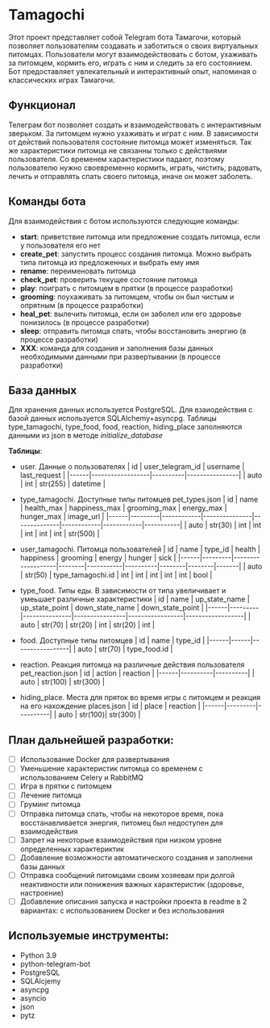 # Tamagochi
Этот проект представляет собой Telegram бота Тамагочи, который позволяет пользователям создавать и заботиться о своих виртуальных питомцах. Пользователи могут взаимодействовать с ботом, ухаживать за питомцем, кормить его, играть с ним и следить за его состоянием. Бот предоставляет увлекательный и интерактивный опыт, напоминая о классических играх Тамагочи.

## Функционал
Телеграм бот позволяет создать и взаимодействовать с интерактивным зверьком. За питомцем нужно ухаживать и играт с ним. В зависимости от действий пользователя состояние питомца может изменяться. Так же характеристики питомца не связанны только с действиями пользователя. Со временем характеристики падают, поэтому пользователю нужно своевременно кормить, играть, чистить, радовать, лечить и отправлять спать своего питомца, иначе он может заболеть. 

## Команды бота
Для взаимодействия с ботом используются следующие команды:
- **start**: приветствие питомца или предложение создать питомца, если у пользователя его нет
- **create_pet**: запустить процесс создания питомца. Можно выбрать типа питомца из предложенных и выбрать ему имя
- **rename**: переименовать питомца
- **check_pet**: проверить текущее состояние питомца
- **play**: поиграть с питомцем в прятки (в процессе разработки)
- **grooming**: поухаживать за питомцем, чтобы он был чистым и опрятным (в процессе разработки)
- **heal_pet**: вылечить питомца, если он заболел или его здоровье понизилось (в процессе разработки)
- **sleep**: отправить питомца спать, чтобы восстановить энергию (в процессе разработки)
- **XXX**: команда для создания и заполнения базы данных необходимыми данными при развертывании (в процессе разработки)

## База данных
Для хранения данных используется PostgreSQL. Для взаиодействия с базой данных используется SQLAlchemy+asyncpg. 
Таблицы type_tamagochi, type_food, food, reaction, hiding_place заполняются данными из json в методе *initialize_database*

 **Таблицы**:
* user. Данные о пользователях
  |  id  | user_telegram_id | username |  last_request  |
  |------|------------------|----------|----------------|
  | auto |        int       | str(255) |     datetime   |
  
* type_tamagochi. Доступные типы питомцев pet_types.json
  |  id  |   name  | health_max | happiness_max | grooming_max | energy_max | hunger_max | image_url |
  |------|---------|------------|---------------|--------------|------------|------------|-----------|
  | auto | str(30) |    int     |      int      |       int    |      int   |      int   |  str(500) |

* user_tamagochi. Питомца пользователей
  |  id  |   name  |      type_id      | health | happiness | grooming | energy | hunger |  sick |
  |------|---------|-------------------|--------|-----------|----------|--------|--------|-------|
  | auto | str(50) | type_tamagochi.id |   int  |     int   |    int   |   int  |   int  |  bool |
  
* type_food. Типы еды. В зависимости от типа увеличивает и умеьшает различные характеристики 
  |  id  |    name | up_state_name | up_state_point | down_state_name | down_state_point |
  |------|---------|---------------|----------------|-----------------|------------------|
  | auto | str(70) |     str(20)   |       int      |       str(20)   |       int        |

* food. Доступные типы питомцев 
  |  id  | name |     type_id     |
  |------|------|-----------------|
  | auto | str(70) | type_food.id |

* reaction. Реакция питомца на различные действия пользователя pet_reaction.json
  |  id  |  action  | reaction |
  |------|----------|----------|
  | auto | str(100) | str(300) |

* hiding_place. Места для пряток во время игры с питомцем и реакция на его нахождение places.json
  |  id  |  place  | reaction |
  |------|---------|----------|
  | auto | str(100)| str(300) |
  
## План дальнейшей разработки:
- [ ] Использование Docker для развертывания
- [ ] Уменьшение характеристик питомца со временем с использованием Celery и RabbitMQ
- [ ] Игра в прятки с питомцем
- [ ] Лечение питомца
- [ ] Груминг питомца
- [ ] Отправка питомца спать, чтобы на некоторое время, пока восстанавливается энергия, питомец был недоступен для взаимодействия
- [ ] Запрет на некоторые взаимодействия при низком уровне определенных характериктик
- [ ] Добавление возможности автоматического создания и заполнени базы данных
- [ ] Отправка сообщений питомцами своим хозяевам при долгой неактивности или понижения важных характеристик (здоровье, настроение)
- [ ] Добавление описания запуска и настройки проекта в readme в 2 вариантах: с использованием Docker и без использования

## Используемые инструменты:
* Python 3.9
* python-telegram-bot
* PostgreSQL
* SQLAlcjemy
* asyncpg
* asyncio
* json
* pytz

